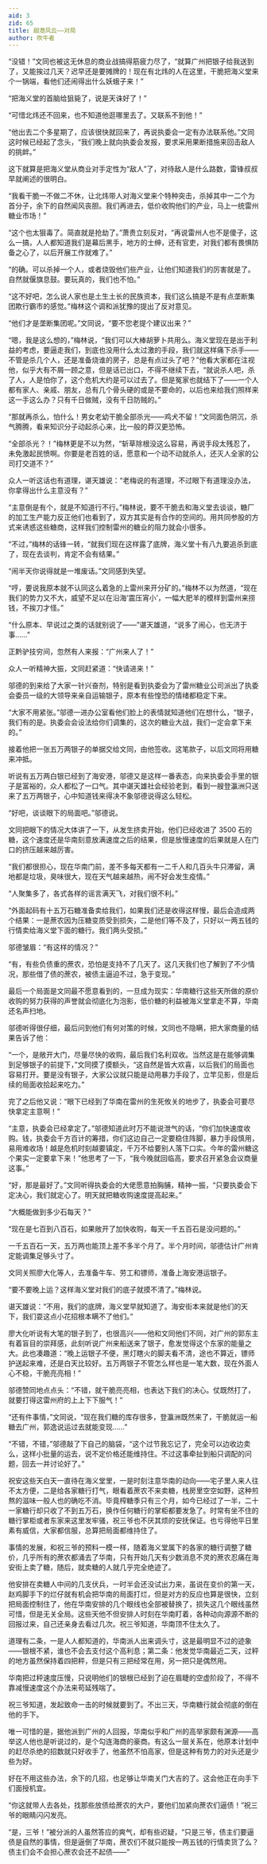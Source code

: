 ```yaml
---
aid: 3
zid: 65
title: 甜港风云——对局
author: 吹牛者
---
```


“没错！”文同也被这无休息的商业战搞得筋疲力尽了，“就算广州把银子给我送到了，又能挨过几天？迟早还是要摊牌的！现在有北炜的人在这里，干脆把海义堂来个一锅端，看他们还闹得出什么妖蛾子来！”

“把海义堂的首脑给狙毙了，说是天诛好了！”

“可惜北炜还不回来，也不知道他逛哪里去了。又联系不到他！”

“他出去二个多星期了，应该很快就回来了，再说执委会一定有办法联系他。”文同这时候已经起了念头，“我们晚上就向执委会发报，要求采用果断措施来回击敌人的挑衅。”

这下就算是把海义堂从商业对手定性为“敌人”了，对待敌人是什么路数，雷锋叔叔早就阐述的很明白。

“我看干脆一不做二不休，让北炜带人对海义堂来个特种突击，杀掉其中一二个为首分子，余下的自然闻风丧胆。我们再进去，低价收购他们的产业，马上一统雷州糖业市场！”

“这个也太狠毒了。简直就是抢劫了。”萧贵立刻反对，“再说雷州人也不是傻子，这么一搞，人人都知道我们是幕后黑手，地方的士绅，还有官吏，对我们都有畏惧防备之心了，以后开展工作就难了。”

“的确。可以杀掉一个人，或者烧毁他们些产业，让他们知道我们的厉害就是了。自然就偃旗息鼓。要玩真的，我们也不怕。”

“这不好吧，怎么说人家也是土生土长的民族资本，我们这么搞是不是有点垄断集团欺行霸市的感觉。”梅林这个调和派犹豫的提出了反对意见。

“他们才是垄断集团呢。”文同说，“要不您老提个建议出来？”

“嗯，我是这么想的，”梅林说，“我们可以大棒胡萝卜共用么。海义堂现在是出于利益的考虑，要逼走我们，到底也没用什么太过激的手段，我们就这样痛下杀手——不管是杀几个人，还是准备烧谁的房子，总是有点过头了吧？”他看大家都在注视他，似乎大有不屑一顾之意，但是话已出口，不得不继续下去，“就说杀人吧，杀了人，人是怕你了，这个危机大约是可以过去了。但是冤家也就结下了——一个人都有家人、亲戚、朋友，总有几个骨头硬的或是不要命的，以后也来给我们照样来这一手这么办？只有千日做贼，没有千日防贼的。”

“那就再杀么，怕什么！男女老幼干脆全部杀光——鸡犬不留！”文同面色阴沉，杀气腾腾，看来知识分子动起杀心来，比一般的莽汉更恐怖。

“全部杀光？！”梅林更是不以为然，“斩草除根没这么容易，再说手段太残忍了，未免激起民愤啊。你要是老百姓的话，愿意和一个动不动就杀人，还灭人全家的公司打交道不？”

众人一听这话也有道理，谌天雄说：“老梅说的有道理，不过眼下有道理没办法，你拿得出什么主意没有？”

“主意倒是有个，就是不知道行不行。”梅林说，要不干脆去和海义堂去谈谈，糖厂的加工生产能力反正他们也看到了，双方其实是有合作的空间的。用共同参股的方式来诱惑这些糖商，这样我们控制雷州的糖业的阻力就会小很多。

“不过，”梅林的话锋一转，“就我们现在这样露了底牌，海义堂十有八九要追杀到底了，现在去谈判，肯定不会有结果。”

“闹半天你说得就是一堆废话。”文同感到失望。

“哼，要说我原本就不认同这么着急的上雷州来开分矿的。”梅林不以为然道，“现在我们的势力又不大，威望不足以在沿海‘震压宵小’，一幅大肥羊的模样到雷州来捞钱，不挨刀才怪。”

“什么原本、早说过之类的话就别说了——”谌天雄道，“说多了闹心，也无济于事……”

正黔驴技穷间，忽然有人来报：“广州来人了！”

众人一听精神大振，文同赶紧道：“快请进来！”

邬德的到来给了大家一针兴奋剂，特别是看到执委会为了雷州糖业公司派出了执委会委员一级的大领导来亲自运输银子，原本有些惶恐的情绪都稳定下来。

“大家不用紧张。”邬德一进办公室看他们脸上的表情就知道他们在想什么，“银子，我们有的是。执委会会设法给你们调集的，这次的糖业大战，我们一定会拿下来的。”

接着他把一张五万两银子的单据交给文同，由他签收。这笔款子，以后文同将用糖来冲抵。

听说有五万两白银已经到了海安港，邬德又是这样一番表态，向来执委会手里的银子是富裕的，众人都松了一口气。其中谌天雄社会经验老到，看到一艘登瀛洲只送来了五万两银子，心中知道钱来得决不象邬德说得这么轻松。

“好吧，谈谈眼下的局面吧。”邬德说。

文同把眼下的情况大体讲了一下，从发生挤卖开始，他们已经收进了 3500 石的糖，这个速度还是华南刻意放满速度之后的结果，但是放慢速度的后果就是人在门口的挤压越来越厉害。

“我们都很担心，现在华南门前，差不多每天都有一二千人和几百头牛只滞留，满地都是垃圾，臭味很大，现在天气越来越热，闹不好会发生疫情。”

“人聚集多了，各式各样的谣言满天飞，对我们很不利。”

“外面起码有十五万石糖准备卖给我们，如果我们还是收得这样慢，最后会造成两个结果：一是蔗农因为压糖变质受到损失，二是他们等不及了，只好以一两五钱的行情卖给海义堂下面的糖行。我们两头受损。”

邬德皱眉：“有这样的情况？”

“有，有些负债重的蔗农，恐怕是支持不了几天了。这几天我们也了解到了不少情况，那些借了债的蔗农，被债主逼迫不过，急于变现。”

最后一个局面是文同最不愿意看到的，一旦成为现实：华南糖行这些天所做的原价收购的努力获得的声誉就会彻底化为泡影，低价糖的利益被海义堂拿走不算，华南还名声扫地。

邬德听得很仔细，最后问到他们有何对策的时候，文同也不隐瞒，把大家商量的结果告诉了他：

“一个，是敞开大门，尽量尽快的收购，最后我们名利双收。当然这是在能够调集到足够银子的前提下，”文同摸了摸额头，“这自然是皆大欢喜，以后我们的局面也容易打开。要是没有银子，大家公议就只能是动用暴力手段了，立竿见影，但是后续的局面收拾起来吃力。”

完了之后他又说：“眼下已经到了华南在雷州的生死攸关的地步了，执委会可要尽快拿定主意啊！”

“主意，执委会已经拿定了。”邬德知道此时万不能说泄气的话，“你们加快速度收购。钱，执委会千方百计的筹措，你们这边自己一定要稳住阵脚，暴力手段慎用，易用难收场！越是危机时刻越要镇定，千万不给要别人落下口实。今年的雷州糖这个果实一定要拿下来！”他思考了一下，“我今晚就回临高，要求召开紧急会议商量这事。”

“好，那是最好了。”文同听得执委会的大佬愿意拍胸脯，精神一振，“只要执委会下定决心，我们就定心了。明天就把糖收购速度提高起来。”

“大概能做到多少石每天？”

“现在是七百到八百石，如果敞开了加快收购，每天一千五百石是没问题的。”

一千五百石一天，五万两也能顶上差不多半个月了。半个月时间，邬德估计广州肯定能调集足够头寸了。

文同关照廖大化等人，去准备牛车、劳工和镖师，准备上海安港运银子。

“要不要晚上运？这样海义堂对我们的底子就摸不清了。”梅林说。

谌天雄说：“不用，我们的底牌，海义堂早就知道了。海安街本来就是他们的天下，我们耍这点小花招根本瞒不了他们。”

廖大化听说有大笔的银子到了，也很高兴——他和文同他们不同，对广州的郭东主有着盲目的崇拜感，此刻听说广州来船送来了银子，愈发觉得这个东家的能量之大。此也凑趣道：“晚上运银子不便，黑灯瞎火的脚夫看不清，途也不算近，镖师护送起来难，还是白天比较好。五万两银子不管怎么样也是一笔大数，现在外面人心不稳，干脆亮亮相！”

邬德赞同地点点头：“不错，就干脆亮亮相，也表达下我们的决心。仗既然打了，就要打得这雷州府的上上下下服气！”

“还有件事情，”文同说，“现在我们糖的库存很多，登瀛洲既然来了，干脆就运一船糖去广州，郭逸说运过去就能变现……”

“不错，不错，”邬德敲了下自己的脑袋，“这个过节我忘记了，完全可以边收边卖么，这样小批量的运去，说不定价格还能维持住。不过这事牵扯到船只调配的问题，回去一并讨论好了。”

祝安这些天白天一直待在海义堂里，一是时刻注意华南的动向——宅子里人来人往不太方便，二是给各家糖行打气，眼看着蔗农不来卖糖，栈房里空空如野，这种煎熬的滋味一般人也的确吃不消。毕竟榨糖季只有三个月，如今已经过了一半，二十一家糖行却只收了不到五万石，换作任何糖行的掌柜都要发急了。时常有坐不住的糖行掌柜或者东家来这里发牢骚，祝三爷也不厌其烦的安抚保证。也亏得他平日里素有威信，大家都信服，总算把局面都维持住了。

事情的发展，和祝三爷的预料一模一样，随着海义堂属下的各家的糖行调整了糖价，几乎所有的蔗农都涌去了华南，只有开始几天有少数消息不灵的蔗农忍痛在海安街上卖了糖，随后，就卖糖的人就几乎完全绝迹了。

他安排在卖糖人中间的几支伏兵，一时半会还没试出力来，虽说在变价的第一天，赵鸡脚手下的烂仔就有机会把华南的局面打烂，但是对方的反应也算是很快，立刻把局面控制住了，他在华南安排的几个眼线也全部被替换了，损失这几个眼线虽然可惜，但是无关全局。这些天他不但安排人时刻在华南盯着，各种动向源源不断的回报过来，自己还亲身去看过几次。祝三爷知道，华南顶不住太久了。

道理有二条，一是人人都知道的，华南派人出来调头寸，这是最明显不过的迹象——银根不紧，谁也不会去支付这个高利息；第二条：他发觉华南最近二天，过秤的地方虽然保持着四把秤，但是只有三把经常在用，另一把只是偶然用。

华南把过秤速度压慢，只说明他们的银根已经到了迫在眉睫的空虚阶段了，不得不靠减慢速度这个办法来苟延残喘了。

祝三爷知道，发起致命一击的时候就要到了。不出三天，华南糖行就会彻底的倒在他的手下。

唯一可惜的是，据他派到广州的人回报，华南似乎和广州的高举家颇有渊源——高举这人他也是听说过的，是个勾连海商的豪商。有这么一层关系在，他原本计划中的赶尽杀绝的招数就只好收手了，他虽然不怕高家，但是这种有势力的对头还是少些为好。

好在不用这些办法，余下的几招，也足够让华南关门大吉的了。这会他正在向手下们面授机宜。

“你这就带人去各处，找那些放债给蔗农的大户，要他们加紧向蔗农们逼债！”祝三爷的眼睛闪闪发亮。

“是，三爷！”被分派的人虽然答应的爽气，却有些迟疑，“只是三爷，债主们要逼债是自然的事情，但是逼倒了华南，蔗农们不就只能按一两五钱的行情卖货了么？债主们会不会担心蔗农会还不起债——”

